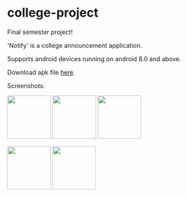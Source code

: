 # college-project
Final semester project!

'Notify' is a college announcement application.

Supports android devices running on android 8.0 and above.

Download apk file [here](https://github.com/wolfian/college-project/blob/master/Notify.apk).

Screenshots:
<p float="left">
  <img src="https://wolfian.github.io/college-project/images/notify1.png" width="100" />
  <img src="https://wolfian.github.io/college-project/images/notify2.png" width="100" /> 
  <img src="https://wolfian.github.io/college-project/images/notify3.png" width="100" />
</p>

<p float="left">
  <img src="https://wolfian.github.io/college-project/images/notify4.png" width="100" />
  <img src="https://wolfian.github.io/college-project/images/notify5.png" width="100" />
</p>
